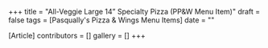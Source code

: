 +++
title = "All-Veggie Large 14” Specialty Pizza (PP&W Menu Item)"
draft = false
tags = [Pasqually's Pizza & Wings Menu Items]
date = ""

[Article]
contributors = []
gallery = []
+++